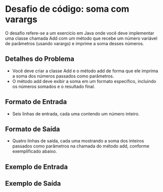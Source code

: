 # Desafio de código: soma com varargs

O desafio refere-se a um exercício em Java onde você deve implementar uma classe chamada Add com um método que recebe um número variável de parâmetros (usando varargs) e imprime a soma desses números.

## Detalhes do Problema
- Você deve criar a classe Add e o método add de forma que ele imprima a soma dos números passados como parâmetros.
- O método add deve exibir a soma em um formato específico, incluindo os números somados e o resultado final.

## Formato de Entrada
- Seis linhas de entrada, cada uma contendo um número inteiro.

## Formato de Saída
- Quatro linhas de saída, cada uma mostrando a soma dos inteiros passados como parâmetros na chamada do método add, conforme exemplificado abaixo.

## Exemplo de Entrada

## Exemplo de Saída


